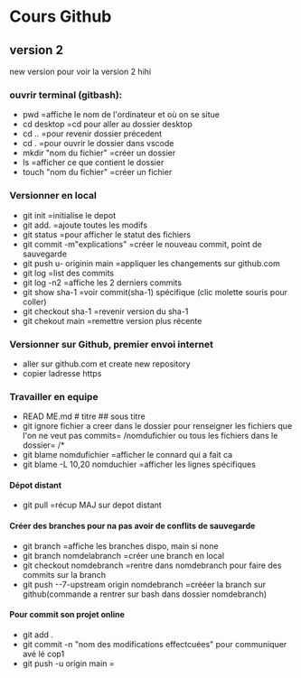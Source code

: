 
# Cours Github
## version 2
new version pour voir la version 2 hihi  

### ouvrir terminal (gitbash):
* pwd =affiche le nom de l'ordinateur et où on se situe
* cd desktop =cd pour aller au dossier desktop
* cd .. =pour revenir dossier précedent
* cd . =pour ouvrir le dossier dans vscode
* mkdir "nom du fichier" =créer un dossier
* ls =afficher ce que contient le dossier
* touch "nom du fichier" =créer un fichier

### Versionner en local
* git init =initialise le depot
* git add. =ajoute toutes les modifs
* git status =pour afficher le statut des fichiers
* git commit -m"explications" =créer le nouveau commit, point de sauvegarde
* git push u- originin main =appliquer les changements sur github.com  
* git log =list des commits
* git log -n2 =affiche les 2 derniers commits
* git show sha-1 =voir commit(sha-1) spécifique (clic molette souris pour coller)
* git checkout sha-1 =revenir version du sha-1
* git chekout main =remettre version plus récente
   
### Versionner sur Github, premier envoi internet
* aller sur github.com et create new repository
* copier ladresse https
    
### Travailler en equipe
* READ ME.md # titre ## sous titre
* git ignore fichier a creer dans le dossier pour renseigner les fichiers que l'on ne veut pas commits= /nomdufichier ou tous les fichiers dans le dossier= /*
* git blame nomdufichier =afficher le connard qui a fait ca
* git blame -L 10,20 nomduchier =afficher les lignes spécifiques
#### Dépot distant
* git pull =récup MAJ sur depot distant
#### Créer des branches pour na pas avoir de conflits de sauvegarde
* git branch =affiche les branches dispo, main si none
* git branch nomdelabranch =créer une branch en local
* git checkout nomdebranch =rentre dans nomdebranch pour faire des commits sur la branch
* git push --7-upstream origin nomdebranch =crééer la branch sur github(commande a rentrer sur bash dans dossier nomdebranch)
#### Pour commit son projet online
* git add . 
* git commit -n "nom des modifications effectcuées" pour communiquer avé lé cop1
* git push -u origin main =

